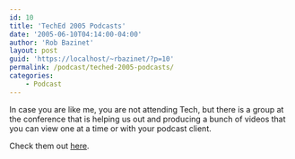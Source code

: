 ```yaml
---
id: 10
title: 'TechEd 2005 Podcasts'
date: '2005-06-10T04:14:00-04:00'
author: 'Rob Bazinet'
layout: post
guid: 'https://localhost/~rbazinet/?p=10'
permalink: /podcast/teched-2005-podcasts/
categories:
    - Podcast
---
```


In case you are like me, you are not attending Tech, but there is a group at the conference that is helping us out and producing a bunch of videos that you can view one at a time or with your podcast client.

Check them out [here](https://strategery.geekswithblogs.net/TechEdPodcast.aspx).